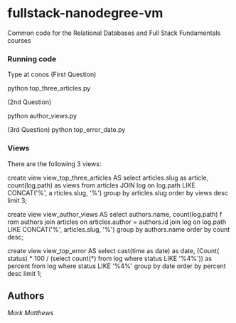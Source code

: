 fullstack-nanodegree-vm
=============

Common code for the Relational Databases and Full Stack Fundamentals courses

### Running code

Type at conos
(First Question)

python top_three_articles.py

(2nd Question)

python author_views.py

(3rd Question)
python top_error_date.py


### Views

There are the following 3 views:

create view view_top_three_articles AS  select articles.slug as article,
 count(log.path) as views from articles JOIN log on log.path LIKE CONCAT('%', a
rticles.slug, '%') group by articles.slug order by views desc limit 3;

create view view_author_views AS  select authors.name, count(log.path) f
rom authors join articles on articles.author = authors.id join log on log.path
LIKE CONCAT('%', articles.slug, '%') group by authors.name order by count desc;

create view view_top_error AS select cast(time as date) as date, (Count(
status) * 100 / (select count(*) from log where status LIKE '%4%')) as percent
from log where status LIKE '%4%' group by date order by percent desc limit 1;

## Authors

*Mark Matthews*
